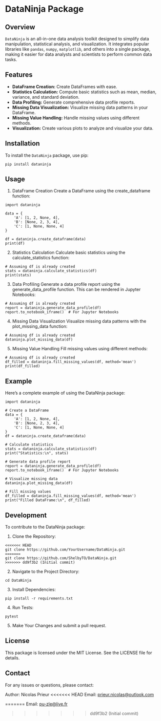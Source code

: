 # DataNinja Package

## Overview
`DataNinja` is an all-in-one data analysis toolkit designed to simplify data manipulation, statistical analysis, and visualization. It integrates popular libraries like `pandas`, `numpy`, `matplotlib`, and others into a single package, making it easier for data analysts and scientists to perform common data tasks.

## Features
- **DataFrame Creation:** Create DataFrames with ease.
- **Statistics Calculation:** Compute basic statistics such as mean, median, variance, and standard deviation.
- **Data Profiling:** Generate comprehensive data profile reports.
- **Missing Data Visualization:** Visualize missing data patterns in your DataFrame.
- **Missing Value Handling:** Handle missing values using different methods.
- **Visualization:** Create various plots to analyze and visualize your data.

## Installation
To install the `DataNinja` package, use pip:

```
pip install dataninja
```

## Usage
1. DataFrame Creation
Create a DataFrame using the create_dataframe function:

```
import dataninja

data = {
    'A': [1, 2, None, 4],
    'B': [None, 2, 3, 4],
    'C': [1, None, None, 4]
}

df = dataninja.create_dataframe(data)
print(df)
```

2. Statistics Calculation
Calculate basic statistics using the calculate_statistics function:

```
# Assuming df is already created
stats = dataninja.calculate_statistics(df)
print(stats)
```

3. Data Profiling
Generate a data profile report using the generate_data_profile function. This can be rendered in Jupyter Notebooks:

```
# Assuming df is already created
report = dataninja.generate_data_profile(df)
report.to_notebook_iframe()  # For Jupyter Notebooks
```

4. Missing Data Visualization
Visualize missing data patterns with the plot_missing_data function:

```
# Assuming df is already created
dataninja.plot_missing_data(df)
```

5. Missing Value Handling
Fill missing values using different methods:

```
# Assuming df is already created
df_filled = dataninja.fill_missing_values(df, method='mean')
print(df_filled)
```

## Example
Here’s a complete example of using the DataNinja package:

```
import dataninja

# Create a DataFrame
data = {
    'A': [1, 2, None, 4],
    'B': [None, 2, 3, 4],
    'C': [1, None, None, 4]
}
df = dataninja.create_dataframe(data)

# Calculate statistics
stats = dataninja.calculate_statistics(df)
print("Statistics:\n", stats)

# Generate data profile report
report = dataninja.generate_data_profile(df)
report.to_notebook_iframe()  # For Jupyter Notebooks

# Visualize missing data
dataninja.plot_missing_data(df)

# Fill missing values
df_filled = dataninja.fill_missing_values(df, method='mean')
print("Filled DataFrame:\n", df_filled)
```

## Development
To contribute to the DataNinja package:

1. Clone the Repository:

```
<<<<<<< HEAD
git clone https://github.com/YourUsername/DataNinja.git
=======
git clone https://github.com/ShelbyTO/DataNinja.git
>>>>>>> dd9f3b2 (Initial commit)
```

2. Navigate to the Project Directory:

```
cd DataNinja
```

3. Install Dependencies:

```
pip install -r requirements.txt
```

4. Run Tests:

```
pytest
```

5. Make Your Changes and submit a pull request.

## License
This package is licensed under the MIT License. See the LICENSE file for details.

## Contact
For any issues or questions, please contact:

Author: Nicolas Prieur
<<<<<<< HEAD
Email: prieur.nicolas@outlook.com

=======
Email: pu-zle@live.fr
>>>>>>> dd9f3b2 (Initial commit)
